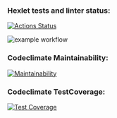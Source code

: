 ### Hexlet tests and linter status:
[![Actions Status](https://github.com/a88217/java-project-78/actions/workflows/hexlet-check.yml/badge.svg)](https://github.com/a88217/java-project-78/actions)

![example workflow](https://github.com/a88217/java-project-78/actions/workflows/workflow.yml/badge.svg)

### Codeclimate Maintainability:
[![Maintainability](https://api.codeclimate.com/v1/badges/f5b26342a172dc6af069/maintainability)](https://codeclimate.com/github/a88217/java-project-78/maintainability)

### Codeclimate TestCoverage:
[![Test Coverage](https://api.codeclimate.com/v1/badges/f5b26342a172dc6af069/test_coverage)](https://codeclimate.com/github/a88217/java-project-78/test_coverage)
